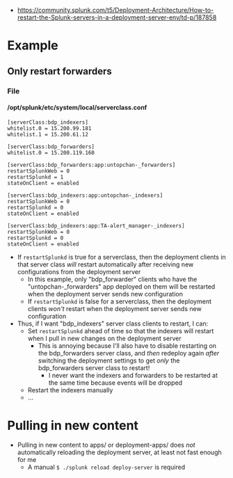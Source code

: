 - https://community.splunk.com/t5/Deployment-Architecture/How-to-restart-the-Splunk-servers-in-a-deployment-server-env/td-p/187858
# Example
## Only restart forwarders
### File
#### /opt/splunk/etc/system/local/serverclass.conf 
```
[serverClass:bdp_indexers]
whitelist.0 = 15.200.99.181
whitelist.1 = 15.200.61.12

[serverClass:bdp_forwarders]
whitelist.0 = 15.200.119.160

[serverClass:bdp_forwarders:app:untopchan-_forwarders]
restartSplunkWeb = 0
restartSplunkd = 1
stateOnClient = enabled

[serverClass:bdp_indexers:app:untopchan-_indexers]
restartSplunkWeb = 0
restartSplunkd = 0
stateOnClient = enabled

[serverClass:bdp_indexers:app:TA-alert_manager-_indexers]
restartSplunkWeb = 0
restartSplunkd = 0
stateOnClient = enabled
```
- If `restartSplunkd` is true for a serverclass, then the deployment clients in that server class _will_ restart automatically after receiving new
  configurations from the deployment server
  - In this example, only "bdp_forwarder" clients who have the "untopchan-_forwarders" app deployed on them will be restarted when the deployment
    server sends new configuration
  - If `restartSplunkd` is false for a serverclass, then the deployment clients _won't_ restart when the deployment server sends new configuration
- Thus, if I want "bdp_indexers" server class clients to restart, I can:
  - Set `restartSplunkd` ahead of time so that the indexers will restart when I pull in new changes on the deployment server
    - This is annoying because I'll also have to disable restarting on the bdp_forwarders server class, and _then_ redeploy again _after_ switching
      the deployment settings to get _only_ the bdp_forwarders server class to restart!
      - I never want the indexers and forwarders to be restarted at the same time because events will be dropped
  - Restart the indexers manually
  - ...
# Pulling in new content
- Pulling in new content to apps/ or deployment-apps/ does _not_ automatically reloading the deployment server, at least not fast enough for me
  - A manual `$ ./splunk reload deploy-server` is required